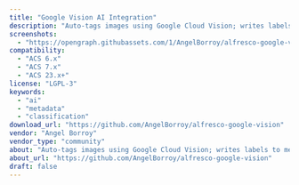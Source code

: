 ```yaml
---
title: "Google Vision AI Integration"
description: "Auto-tags images using Google Cloud Vision; writes labels to metadata and aspects."
screenshots:
  - "https://opengraph.githubassets.com/1/AngelBorroy/alfresco-google-vision"
compatibility:
  - "ACS 6.x"
  - "ACS 7.x"
  - "ACS 23.x+"
license: "LGPL-3"
keywords:
  - "ai"
  - "metadata"
  - "classification"
download_url: "https://github.com/AngelBorroy/alfresco-google-vision"
vendor: "Angel Borroy"
vendor_type: "community"
about: "Auto-tags images using Google Cloud Vision; writes labels to metadata and aspects."
about_url: "https://github.com/AngelBorroy/alfresco-google-vision"
draft: false
---
```

